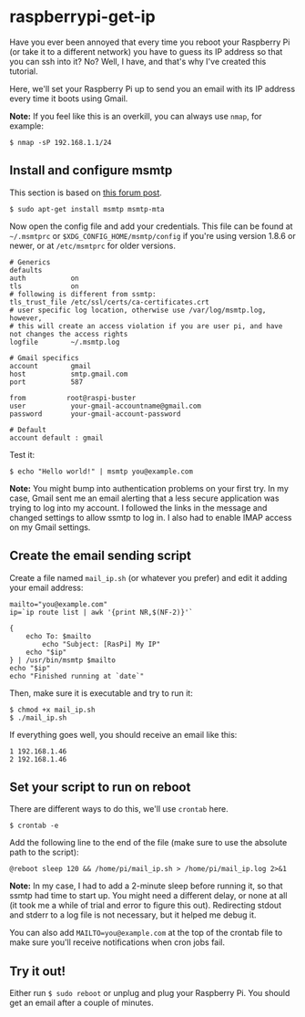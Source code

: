 # raspberrypi-get-ip

Have you ever been annoyed that every time you reboot your Raspberry Pi (or take it to a different network) you have to guess its IP address so that you can ssh into it? No? Well, I have, and that's why I've created this tutorial.

Here, we'll set your Raspberry Pi up to send you an email with its IP address every time it boots using Gmail.

**Note:** If you feel like this is an overkill, you can always use `nmap`, for example:

```
$ nmap -sP 192.168.1.1/24
```

## Install and configure msmtp

This section is based on [this forum post](https://www.raspberrypi.org/forums/viewtopic.php?f=28&t=244147#p1496767).

```
$ sudo apt-get install msmtp msmtp-mta
```

Now open the config file and add your credentials.
This file can be found at `~/.msmtprc` or `$XDG_CONFIG_HOME/msmtp/config` if you're using version 1.8.6 or newer, or at `/etc/msmtprc` for older versions.

```
# Generics
defaults
auth           on
tls            on
# following is different from ssmtp:
tls_trust_file /etc/ssl/certs/ca-certificates.crt
# user specific log location, otherwise use /var/log/msmtp.log, however, 
# this will create an access violation if you are user pi, and have not changes the access rights
logfile        ~/.msmtp.log

# Gmail specifics
account        gmail
host           smtp.gmail.com
port           587

from          root@raspi-buster
user           your-gmail-accountname@gmail.com
password       your-gmail-account-password

# Default
account default : gmail
```

Test it:

```
$ echo "Hello world!" | msmtp you@example.com
```

**Note:** You might bump into authentication problems on your first try. In my case, Gmail sent me an email alerting that a less secure application was trying to log into my account. I followed the links in the message and changed settings to allow ssmtp to log in. I also had to enable IMAP access on my Gmail settings.

## Create the email sending script

Create a file named `mail_ip.sh` (or whatever you prefer) and edit it adding your email address:

```
mailto="you@example.com"
ip=`ip route list | awk '{print NR,$(NF-2)}'`

{
	echo To: $mailto
       	echo "Subject: [RasPi] My IP"
	echo "$ip"
} | /usr/bin/msmtp $mailto
echo "$ip"
echo "Finished running at `date`"
```

Then, make sure it is executable and try to run it:

```
$ chmod +x mail_ip.sh
$ ./mail_ip.sh
```

If everything goes well, you should receive an email like this:

```
1 192.168.1.46
2 192.168.1.46
```

## Set your script to run on reboot

There are different ways to do this, we'll use `crontab` here.

```
$ crontab -e
```

Add the following line to the end of the file (make sure to use the absolute path to the script):

```
@reboot sleep 120 && /home/pi/mail_ip.sh > /home/pi/mail_ip.log 2>&1
```

**Note:** In my case, I had to add a 2-minute sleep before running it, so that ssmtp had time to start up. You might need a different delay, or none at all (it took me a while of trial and error to figure this out). Redirecting stdout and stderr to a log file is not necessary, but it helped me debug it.

You can also add `MAILTO=you@example.com` at the top of the crontab file to make sure you'll receive notifications when cron jobs fail.

## Try it out!

Either run `$ sudo reboot` or unplug and plug your Raspberry Pi. You should get an email after a couple of minutes.

